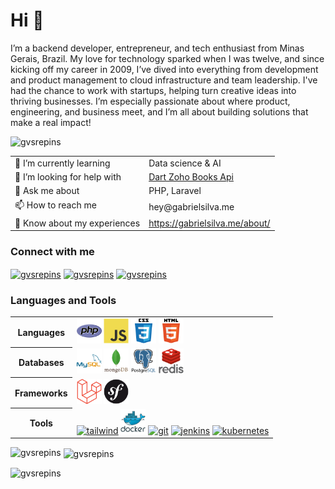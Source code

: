 # Hi 👋</h1>

I’m a backend developer, entrepreneur, and tech enthusiast from Minas Gerais, Brazil. My love for technology sparked when I was twelve, and since kicking off my career in 2009, I’ve dived into everything from development and product management to cloud infrastructure and team leadership. I've had the chance to work with startups, helping turn creative ideas into thriving businesses. I’m especially passionate about where product, engineering, and business meet, and I’m all about building solutions that make a real impact!

![gvsrepins](https://github-profile-trophy.vercel.app/?username=gvsrepins&column=4&margin-w=15&margin-h=15&theme=dracula)

<table>
  <tr>
    <td>🌱 I’m currently learning</td>
    <td>Data science & AI</td>
  </tr>
  <tr>
    <td>🤝 I’m looking for help with</td>
    <td><a href="https://github.com/gvsrepins/zohobooksapi/">Dart Zoho Books Api</a></td>
  </tr>
  <tr>
    <td>💬 Ask me about</td>
    <td>PHP, Laravel</td>
  </tr>
  <tr>
    <td>📫 How to reach me</td>
    <td>hey@gabrielsilva.me</td>
  </tr>
  <tr>
    <td>📄 Know about my experiences</td>
    <td><a href="https://gabrielsilva.me/about/">https://gabrielsilva.me/about/</a></td>
  </tr>
</table>

### Connect with me

<p align="left">
<a href="https://twitter.com/gvsrepins" target="blank"><img align="center" src="https://raw.githubusercontent.com/rahuldkjain/github-profile-readme-generator/master/src/images/icons/Social/twitter.svg" alt="gvsrepins" height="30" width="40" /></a>
<a href="https://linkedin.com/in/gvsrepins" target="blank"><img align="center" src="https://raw.githubusercontent.com/rahuldkjain/github-profile-readme-generator/master/src/images/icons/Social/linked-in-alt.svg" alt="gvsrepins" height="30" width="40" /></a>
<a href="https://stackoverflow.com/users/gvsrepins" target="blank"><img align="center" src="https://raw.githubusercontent.com/rahuldkjain/github-profile-readme-generator/master/src/images/icons/Social/stack-overflow.svg" alt="gvsrepins" height="30" width="40" /></a>
</p>

### Languages and Tools

<table>
  <tr>
    <th>Languages</th>
    <td>
      <a href="https://www.php.net" target="_blank" rel="noreferrer"> <img src="https://raw.githubusercontent.com/devicons/devicon/master/icons/php/php-original.svg" alt="php" width="40" height="40"/></a> 
      <a href="https://developer.mozilla.org/en-US/docs/Web/JavaScript" target="_blank" rel="noreferrer"> <img src="https://raw.githubusercontent.com/devicons/devicon/master/icons/javascript/javascript-original.svg" alt="javascript" width="40" height="40"/></a> 
      <a href="https://www.w3schools.com/css/" target="_blank" rel="noreferrer"> <img src="https://raw.githubusercontent.com/devicons/devicon/master/icons/css3/css3-original-wordmark.svg" alt="css3" width="40" height="40"/></a> 
      <a href="https://www.w3.org/html/" target="_blank" rel="noreferrer"> <img src="https://raw.githubusercontent.com/devicons/devicon/master/icons/html5/html5-original-wordmark.svg" alt="html5" width="40" height="40"/></a> 
    </td>
  </tr>
  <tr>
    <th>Databases</th>
    <td>
      <a href="https://www.mysql.com/" target="_blank" rel="noreferrer"> <img src="https://raw.githubusercontent.com/devicons/devicon/master/icons/mysql/mysql-original-wordmark.svg" alt="mysql" width="40" height="40"/></a> 
      <a href="https://www.mongodb.com/" target="_blank" rel="noreferrer"> <img src="https://raw.githubusercontent.com/devicons/devicon/master/icons/mongodb/mongodb-original-wordmark.svg" alt="mongodb" width="40" height="40"/></a> 
      <a href="https://www.postgresql.org" target="_blank" rel="noreferrer"> <img src="https://raw.githubusercontent.com/devicons/devicon/master/icons/postgresql/postgresql-original-wordmark.svg" alt="postgresql" width="40" height="40"/></a> 
      <a href="https://redis.io" target="_blank" rel="noreferrer"> <img src="https://raw.githubusercontent.com/devicons/devicon/master/icons/redis/redis-original-wordmark.svg" alt="redis" width="40" height="40"/></a> 
    </td>
  </tr>
  <tr>
    <th>Frameworks</th>
    <td>
      <a href="https://laravel.com/" target="_blank" rel="noreferrer"> <img src="https://raw.githubusercontent.com/devicons/devicon/refs/heads/master/icons/laravel/laravel-original.svg" alt="laravel" width="40" height="40"/></a>
      <a href="https://symfony.com/" target="_blank" rel="noreferrer"> <img src="https://raw.githubusercontent.com/devicons/devicon/refs/heads/master/icons/symfony/symfony-original.svg" alt="symfony" width="40" height="40"/></a>
    </td>
  </tr>
  <tr>
    <th>Tools</th>
    <td>
      <a href="https://tailwindcss.com/" target="_blank" rel="noreferrer"> <img src="https://www.vectorlogo.zone/logos/tailwindcss/tailwindcss-icon.svg" alt="tailwind" width="40" height="40"/></a>
      <a href="https://www.docker.com/" target="_blank" rel="noreferrer"> <img src="https://raw.githubusercontent.com/devicons/devicon/master/icons/docker/docker-original-wordmark.svg" alt="docker" width="40" height="40"/></a> 
      <a href="https://git-scm.com/" target="_blank" rel="noreferrer"> <img src="https://www.vectorlogo.zone/logos/git-scm/git-scm-icon.svg" alt="git" width="40" height="40"/></a> 
      <a href="https://www.jenkins.io" target="_blank" rel="noreferrer"> <img src="https://www.vectorlogo.zone/logos/jenkins/jenkins-icon.svg" alt="jenkins" width="40" height="40"/></a> 
      <a href="https://kubernetes.io" target="_blank" rel="noreferrer"> <img src="https://www.vectorlogo.zone/logos/kubernetes/kubernetes-icon.svg" alt="kubernetes" width="40" height="40"/></a>
    </td>
  </tr>
</table>

<p><img align="left" src="https://github-readme-stats.vercel.app/api/top-langs?username=gvsrepins&show_icons=true&locale=en&layout=compact" alt="gvsrepins" /></p>

<p>&nbsp;<img align="center" src="https://github-readme-stats.vercel.app/api?username=gvsrepins&show_icons=true&locale=en" alt="gvsrepins" /></p>

![gvsrepins](https://github-readme-streak-stats.herokuapp.com/?user=gvsrepins)
